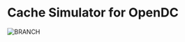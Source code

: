# Cache Simulator for OpenDC
![BRANCH](https://img.shields.io/badge/branch--coverage-100%25-brightgreen.svg)
